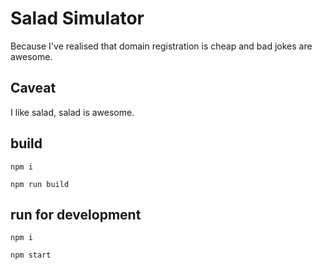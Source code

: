 # Salad Simulator
Because I've realised that domain registration is cheap and bad jokes are awesome. 

## Caveat
I like salad, salad is awesome. 

## build
`npm i`

`npm run build`

## run for development
`npm i`

`npm start` 